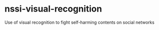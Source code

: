 # nssi-visual-recognition
Use of visual recognition to fight self-harming contents on social networks
